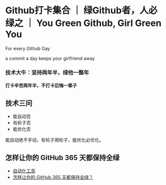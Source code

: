 # Github打卡集合 ｜ 绿Github者，人必绿之 ｜ You Green Github, Girl Green You

For every Github Gay

a commit a day keeps your girlfriend away

### 技术大牛：坚持两年半，绿他一整年

#### 打卡辛苦两年半，不打卡后悔一辈子

## 技术三问
- 能自动否
- 有轮子否
- 能优化否

能自动绝不手动，有轮子用轮子，能优化必优化。

## 怎样让你的 GitHub 365 天都保持全绿
- [自动化工具](https://github.com/justjavac/node-auto-green)
- [怎样让你的 GitHub 365 天都保持全绿？](https://cloud.tencent.com/developer/article/1796848)

